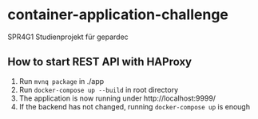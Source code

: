 # container-application-challenge
SPR4G1 Studienprojekt für gepardec

## How to start REST API with HAProxy
1. Run `mvnq package` in ./app
2. Run `docker-compose up --build` in root directory
3. The application is now running under http://localhost:9999/
4. If the backend has not changed, running `docker-compose up` is enough

